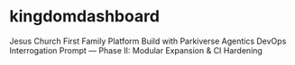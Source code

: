 # kingdomdashboard
Jesus Church First Family Platform
Build with Parkiverse Agentics DevOps Interrogation Prompt — Phase II: Modular Expansion & CI Hardening
